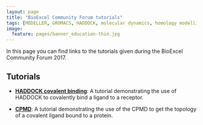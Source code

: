 ```yaml
---
layout: page
title: "BioExcel Community Forum tutorials"
tags: [MODELLER, GROMACS, HADDOCK, molecular dynamics, homology modelling, docking, p53, MDM2]
image:
  feature: pages/banner_education-thin.jpg
---
```

In this page you can find links to the tutorials given during the BioExcel Community Forum 2017.

## Tutorials

* [**HADDOCK covalent binding**](/education/community-forum-2017/HADDOCK-covalent):
  A tutorial demonstrating the use of HADDOCK to covalently bind a ligand to a receptor.

* [**CPMD**](/education/community-forum-2017/CPMD_tutorial):
  A tutorial demonstrating the use of the CPMD to get the topology of a covalent ligand bound to a protein.
  